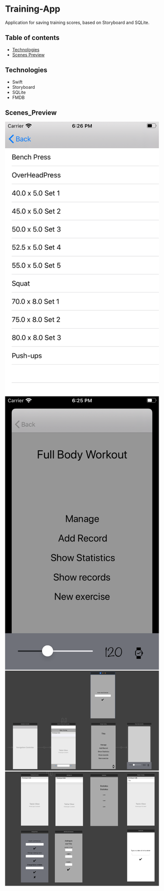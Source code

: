 # Training-App
Application for saving training scores, based on Storyboard and SQLite. 

## Table of contents
* [Technologies](#Technologies)
* [Scenes Preview](#ScenesPreview)

## Technologies
* Swift
* Storyboard
* SQLite
* FMDB

## Scenes_Preview
![screenshot](./tmp/3.png) ![screenshot](./tmp/4.png)
![screenshot](./tmp/1.png)
![screenshot](./tmp/2.png)
